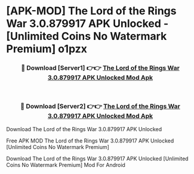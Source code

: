 # [APK-MOD] The Lord of the Rings  War 3.0.879917 APK Unlocked - [Unlimited Coins No Watermark Premium] o1pzx



<div align="center">
<h3>🔴 Download [Server1] 👉👉 <a href="https://momento.my/?title=The_Lord_of_the_Rings__War_3.0.879917_APK_Unlocked">The Lord of the Rings  War 3.0.879917 APK Unlocked Mod Apk</a></h3><br>

<h3>🔴 Download [Server2] 👉👉 <a href="https://momento.my/?title=The_Lord_of_the_Rings__War_3.0.879917_APK_Unlocked">The Lord of the Rings  War 3.0.879917 APK Unlocked Mod Apk</a></h3>
</div>



Download The Lord of the Rings  War 3.0.879917 APK Unlocked 

Free APK MOD The Lord of the Rings  War 3.0.879917 APK Unlocked [Unlimited Coins No Watermark Premium]

Download The Lord of the Rings  War 3.0.879917 APK Unlocked [Unlimited Coins No Watermark Premium] Mod For Android
